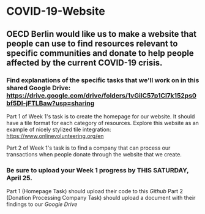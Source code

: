 # COVID-19-Website
## OECD Berlin would like us to make a website that people can use to find resources relevant to specific communities and donate to help people affected by the current COVID-19 crisis.
### Find explanations of the specific tasks that we'll work on in this shared Google Drive: https://drive.google.com/drive/folders/1vGilC57p1Cl7k152ps0bf5Dl-jFTLBaw?usp=sharing
Part 1 of Week 1's task is to create the homepage for our website. It should have a tile format for each category of resources. Explore this website as an example of nicely stylized tile integration: https://www.onlinevolunteering.org/en

Part 2 of Week 1's task is to find a company that can process our transactions when people donate through the website that we create.

### Be sure to upload your Week 1 progress by THIS SATURDAY, April 25.
Part 1 (Homepage Task) should upload their code to this *Github*
Part 2 (Donation Processing Company Task) should upload a document with their findings to our *Google Drive*
